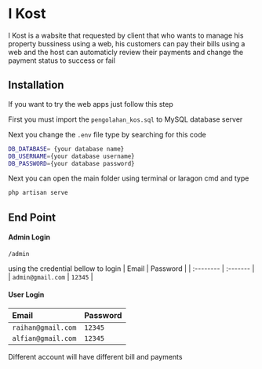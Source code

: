 # I Kost

I Kost is a wabsite that requested by client that who wants to manage his property bussiness using a web, his customers can pay their bills using a web and the host can automaticly review their payments and change the payment status to success or fail
## Installation

If you want to try the web apps just follow this step

First you must import the `pengolahan_kos.sql` to MySQL database server

Next you change the `.env` file type by searching for this code
```bash
DB_DATABASE= {your database name}
DB_USERNAME={your database username}
DB_PASSWORD={your database password}
```
Next you can open the main folder using terminal or laragon cmd and type
```bash
php artisan serve
```

## End Point

#### Admin Login

```http
/admin
```
using the credential bellow to login 
| Email | Password  | 
| :-------- | :------- |
| `admin@gmail.com` | `12345` |

#### User Login

| Email | Password     |
| :-------- | :------- | 
| `raihan@gmail.com`      | `12345` | 
| `alfian@gmail.com`      | `12345` | 

Different account will have different bill and payments